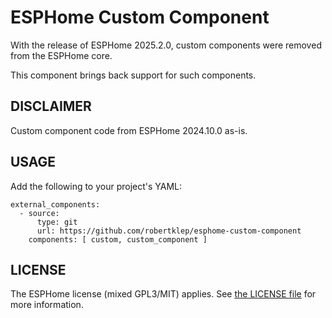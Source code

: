 # ESPHome Custom Component

With the release of ESPHome 2025.2.0, custom components were removed from the ESPHome core.

This component brings back support for such components.

## DISCLAIMER

Custom component code from ESPHome 2024.10.0 as-is.

## USAGE

Add the following to your project's YAML:
```
external_components:
  - source:
      type: git
      url: https://github.com/robertklep/esphome-custom-component
    components: [ custom, custom_component ]
```

## LICENSE

The ESPHome license (mixed GPL3/MIT) applies. See [the LICENSE file](LICENSE) for more information.

